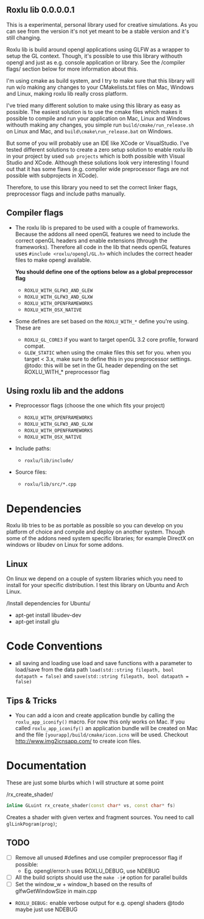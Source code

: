 Roxlu lib 0.0.0.0.1
-------------------
This is a experimental, personal library used for creative simulations. As 
you can see from the version it's not yet meant to be a stable version and it's
still changing.

Roxlu lib is build around opengl applications using GLFW as a wrapper to setup 
the GL context. Though, it's possible to use this library withouth opengl and
just as e.g. console application or library.  See the /compiler flags/ section
below for more information about this.

I'm using cmake as build system, and I try to make sure that this library
will run w/o making any changes to your CMakelists.txt files on Mac, Windows
and Linux, making roxlu lib really cross platform.

I've tried many different solution to make using this library as easy as possible. 
The easiest solution is to use the cmake files which makes it possible to compile
and run your application on Mac, Linux and Windows withouth making any changes, 
you simple run `build/cmake/run_release.sh` on Linux and Mac, and `build\cmake\run_release.bat`
on Windows.

But some of you will probably use an IDE like XCode or VisualStudio. I've tested
different solutions to create a zero setup solution to enable roxlu lib in your 
project by used `sub projects` which is both possible with Visual Studio and XCode.
Although these solutions look very interesting I found out that it has some 
flaws (e.g. compiler wide preprocessor flags are not possible with subprojects in 
XCode).

Therefore, to use this library you need to set the correct linker flags, preprocessor
flags and include paths manually.


Compiler flags
--------------

- The roxlu lib is prepared to be used with a couple of frameworks. Because the 
  addons all need openGL features we need to include the correct openGL headers and
  enable extensions (through the frameworks). Therefore all code in the lib that needs
  openGL features uses `#include <roxlu/opengl/GL.h>` which includes the correct header
  files to make opengl available. 

  **You should define one of the options below as a   global preprocessor flag**

  - `ROXLU_WITH_GLFW3_AND_GLEW`
  - `ROXLU_WITH_GLFW3_AND_GLXW`
  - `ROXLU_WITH_OPENFRAMEWORKS`
  - `ROXLU_WITH_OSX_NATIVE`


- Some defines are set based on the `ROXLU_WITH_*` define you're using. These are

  - `ROXLU_GL_CORE3`   if you want to target openGL 3.2 core profile, forward compat.
  - `GLEW_STATIC`      when using the cmake files this set for you. when you target < 3.x, make sure to 
                       define this in you preprocessor settings. @todo: this will be set in the GL header
                       depending on the set ROXLU_WITH_* preprocessor flag


Using roxlu lib and the addons
------------------------------
- Preprocessor flags (choose the one which fits your project)
  - `ROXLU_WITH_OPENFRAMEWORKS`
  - `ROXLU_WITH_GLFW3_AND_GLXW`
  - `ROXLU_WITH_OPENFRAMEWORKS`
  - `ROXLU_WITH_OSX_NATIVE`

- Include paths:
  - `roxlu/lib/include/`

- Source files:
  - `roxlu/lib/src/*.cpp`

Dependencies
============
Roxlu lib tries to be as portable as possible so you can develop on you platform of 
choice and compile and deploy on another system. Though some of the addons need system
specific libraries; for example DirectX on windows or libudev on Linux for some addons.

Linux
-----
On linux we depend on a couple of system libraries which you need to install for your 
specific distribution. I test this library on Ubuntu and Arch Linux.

/Install dependencies for Ubuntu/

   - apt-get install libudev-dev
   - apt-get install glu
        

Code Conventions
================
- all saving and loading use load and save functions with a parameter to  
  load/save from the data path `load(std::string filepath, bool datapath = false)` and `save(std::string filepath, bool datapath = false)`


Tips & Tricks
-------------
- You can add a icon and create application bundle by calling the `roxlu_app_iconify()` macro. For 
  now this only works on Mac. If you called `roxlu_app_iconify()` an application bundle will be created
  on Mac and the file `[yourapp]/build/cmake/icon.icns` will be used. Checkout http://www.img2icnsapp.com/ 
  to create icon files.

# Documentation
These are just some blurbs which I will structure at some point

/rx_create_shader/
````c++
inline GLuint rx_create_shader(const char* vs, const char* fs) 
````
Creates a shader with given vertex and fragment sources. You need
to call `glLinkPogram(prog)`;

TODO
----
- [ ] Remove all unused #defines and use compiler preprocessor flag if possible:
  -  Eg. opengl/error.h uses ROXLU_DEBUG, use NDEBUG
- [ ] All the build scripts should use the `make -j#` option for parallel builds
- [ ] Set the window_w + window_h based on the results of glfwGetWindowSize in main.cpp
- `ROXLU_DEBUG:` enable verbose output for e.g. opengl shaders @todo maybe just use NDEBUG